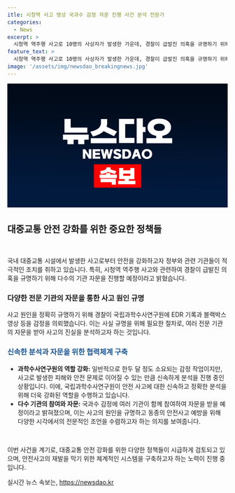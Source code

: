 ```yaml
---
itle: 시청역 사고 영상 국과수 감정 자문 진행 사건 분석 전문가
categories:
  - News
excerpt: >
  시청역 역주행 사고로 10명의 사상자가 발생한 가운데, 경찰이 급발진 의혹을 규명하기 위해 국립과학수사연구원에 EDR 기록과 블랙박스 영상 등의 감정을 의뢰했으며, 다수 기관의 자문을 받을 예정이라고 밝혔습니다. 사고 분석은 일반적으로 한두 달 정도 소요되지만, 신속한 처리가 필요한 만큼 여러 기관이 함께 참여해 자문을 받을 예정이라고 전했습니다. 10명의 희생자를 낸 이 사건에 대한 규명이 기대됩니다.
feature_text: >
  시청역 역주행 사고로 10명의 사상자가 발생한 가운데, 경찰이 급발진 의혹을 규명하기 위해 국립과학수사연구원에 EDR 기록과 블랙박스 영상 등의 감정을 의뢰했으며, 다수 기관의 자문을 받을 예정이라고 밝혔습니다. 사고 분석은 일반적으로 한두 달 정도 소요되지만, 신속한 처리가 필요한 만큼 여러 기관이 함께 참여해 자문을 받을 예정이라고 전했습니다. 10명의 희생자를 낸 이 사건에 대한 규명이 기대됩니다.
image: '/assets/img/newsdao_breakingnews.jpg'
---
```


<p><img src="/assets/img/newsdao_breakingnews.jpg" alt="firstkoreanews 속보" /></p>

<h2 data-ke-size="size26">대중교통 안전 강화를 위한 중요한 정책들</h2>

<p data-ke-size="size16">&nbsp;</p>

<p>국내 대중교통 시설에서 발생한 사고로부터 안전을 강화하고자 정부와 관련 기관들이 적극적인 조치를 취하고 있습니다. 특히, 시청역 역주행 사고와 관련하여 경찰이 급발진 의혹을 규명하기 위해 다수의 기관 자문을 진행할 예정이라고 밝혔습니다.</p>

<h3>다양한 전문 기관의 자문을 통한 사고 원인 규명</h3>

<p data-ke-size="size16">사고 원인을 정확히 규명하기 위해 경찰이 국립과학수사연구원에 EDR 기록과 블랙박스 영상 등을 감정을 의뢰했습니다. 이는 사실 규명을 위해 필요한 절차로, 여러 전문 기관의 자문을 받아 사고의 진실을 분석하고자 하는 것입니다.</p>

<h3><span style="color: #1a5490;">신속한 분석과 자문을 위한 협력체계 구축</span></h3>

<ul>
    <li><b>과학수사연구원의 역할 강화:</b> 일반적으로 한두 달 정도 소요되는 감정 작업이지만, 사고로 발생한 피해와 안전 문제로 이어질 수 있는 만큼 신속하게 분석을 진행 중인 상황입니다. 이에, 국립과학수사연구원이 안전 사고에 대한 신속하고 정확한 분석을 위해 더욱 강화된 역할을 수행하고 있습니다.</li>
    <li><b>다수 기관의 참여와 자문:</b> 국과수 감정에 여러 기관이 함께 참여하여 자문을 받을 예정이라고 밝혀졌으며, 이는 사고의 원인을 규명하고 동종의 안전사고 예방을 위해 다양한 시각에서의 전문적인 조언을 수렴하고자 하는 의지를 보여줍니다.</li>
</ul>

<p data-ke-size="size16">&nbsp;</p>

<p>이번 사건을 계기로, 대중교통 안전 강화를 위한 다양한 정책들이 시급하게 검토되고 있으며, 안전사고의 재발을 막기 위한 체계적인 시스템을 구축하고자 하는 노력이 진행 중입니다.</p>
실시간 뉴스 속보는, <a href="https://newsdao.kr" rel="dofollow">https://newsdao.kr</a>


